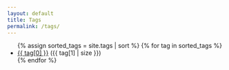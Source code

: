 ```yaml
---
layout: default
title: Tags
permalink: /tags/
---
```


<ul class="list-unstyled">
{% assign sorted_tags = site.tags | sort %}
{% for tag in sorted_tags %}
  <li>
    <a href="/tag/{{ tag[0] }}">{{ tag[0] }}</a>
    ({{ tag[1] | size }})
  </li>
{% endfor %}
</ul>
